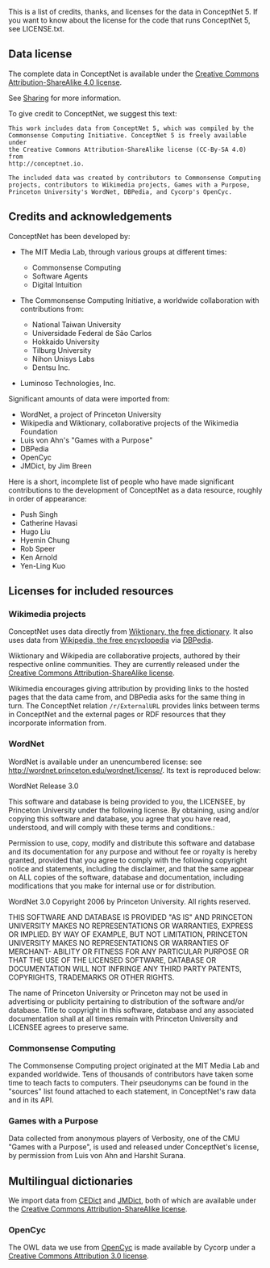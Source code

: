 This is a list of credits, thanks, and licenses for the data in ConceptNet 5.
If you want to know about the license for the code that runs ConceptNet 5,
see LICENSE.txt.


## Data license

The complete data in ConceptNet is available under the [Creative Commons
Attribution-ShareAlike 4.0 license][CC-By-SA].

See [Sharing][] for more information.

[CC-By-SA]: http://creativecommons.org/licenses/by-sa/4.0/
[CC-By]: http://creativecommons.org/licenses/by/4.0/
[Sharing]: https://github.com/commonsense/conceptnet5/wiki/Copying-and-sharing-ConceptNet

To give credit to ConceptNet, we suggest this text:

    This work includes data from ConceptNet 5, which was compiled by the
    Commonsense Computing Initiative. ConceptNet 5 is freely available under
    the Creative Commons Attribution-ShareAlike license (CC-By-SA 4.0) from
    http://conceptnet.io.

    The included data was created by contributors to Commonsense Computing
    projects, contributors to Wikimedia projects, Games with a Purpose,
    Princeton University's WordNet, DBPedia, and Cycorp's OpenCyc.


## Credits and acknowledgements

ConceptNet has been developed by:

* The MIT Media Lab, through various groups at different times:

  - Commonsense Computing
  - Software Agents
  - Digital Intuition

* The Commonsense Computing Initiative, a worldwide collaboration with
  contributions from:

  - National Taiwan University
  - Universidade Federal de São Carlos
  - Hokkaido University
  - Tilburg University
  - Nihon Unisys Labs
  - Dentsu Inc.

* Luminoso Technologies, Inc.

Significant amounts of data were imported from:

* WordNet, a project of Princeton University
* Wikipedia and Wiktionary, collaborative projects of the Wikimedia Foundation
* Luis von Ahn's "Games with a Purpose"
* DBPedia
* OpenCyc
* JMDict, by Jim Breen

Here is a short, incomplete list of people who have made significant
contributions to the development of ConceptNet as a data resource, roughly in
order of appearance:

* Push Singh
* Catherine Havasi
* Hugo Liu
* Hyemin Chung
* Rob Speer
* Ken Arnold
* Yen-Ling Kuo


## Licenses for included resources

### Wikimedia projects

ConceptNet uses data directly from [Wiktionary, the free dictionary][wiktionary].
It also uses data from [Wikipedia, the free encyclopedia][wikipedia] via
[DBPedia][dbpedia].

Wiktionary and Wikipedia are collaborative projects, authored by their
respective online communities. They are currently released under the [Creative
Commons Attribution-ShareAlike license][CC-By-SA-3].

Wikimedia encourages giving attribution by providing links to the hosted pages
that the data came from, and DBPedia asks for the same thing in turn. The
ConceptNet relation `/r/ExternalURL` provides links between terms in ConceptNet
and the external pages or RDF resources that they incorporate information from.

[wiktionary]: http://wiktionary.org/
[wikipedia]: http://wikipedia.org/
[dbpedia]: http://dbpedia.org/
[CC-By-SA-3]: http://creativecommons.org/licenses/by-sa/3.0/


### WordNet

WordNet is available under an unencumbered license: see
http://wordnet.princeton.edu/wordnet/license/. Its text is reproduced below:

WordNet Release 3.0

This software and database is being provided to you, the LICENSEE, by Princeton
University under the following license. By obtaining, using and/or copying this
software and database, you agree that you have read, understood, and will
comply with these terms and conditions.:

Permission to use, copy, modify and distribute this software and database and
its documentation for any purpose and without fee or royalty is hereby granted,
provided that you agree to comply with the following copyright notice and
statements, including the disclaimer, and that the same appear on ALL copies of
the software, database and documentation, including modifications that you make
for internal use or for distribution.

WordNet 3.0 Copyright 2006 by Princeton University. All rights reserved.

THIS SOFTWARE AND DATABASE IS PROVIDED "AS IS" AND PRINCETON UNIVERSITY MAKES
NO REPRESENTATIONS OR WARRANTIES, EXPRESS OR IMPLIED. BY WAY OF EXAMPLE, BUT
NOT LIMITATION, PRINCETON UNIVERSITY MAKES NO REPRESENTATIONS OR WARRANTIES OF
MERCHANT- ABILITY OR FITNESS FOR ANY PARTICULAR PURPOSE OR THAT THE USE OF THE
LICENSED SOFTWARE, DATABASE OR DOCUMENTATION WILL NOT INFRINGE ANY THIRD PARTY
PATENTS, COPYRIGHTS, TRADEMARKS OR OTHER RIGHTS.

The name of Princeton University or Princeton may not be used in advertising or
publicity pertaining to distribution of the software and/or database. Title to
copyright in this software, database and any associated documentation shall at
all times remain with Princeton University and LICENSEE agrees to preserve
same.


### Commonsense Computing

The Commonsense Computing project originated at the MIT Media Lab and expanded
worldwide. Tens of thousands of contributors have taken some time to teach
facts to computers. Their pseudonyms can be found in the "sources" list found
attached to each statement, in ConceptNet's raw data and in its API.


### Games with a Purpose

Data collected from anonymous players of Verbosity, one of the CMU "Games with
a Purpose", is used and released under ConceptNet's license, by permission from
Luis von Ahn and Harshit Surana.


## Multilingual dictionaries

We import data from [CEDict][] and [JMDict][], both of which are available
under the [Creative Commons Attribution-ShareAlike license][CC-By-SA-3].

[CEDict]: https://cc-cedict.org/wiki/
[JMDict]: http://www.edrdg.org/jmdict/j_jmdict.html


### OpenCyc

The OWL data we use from [OpenCyc][opencyc-license] is made available by Cycorp
under a [Creative Commons Attribution 3.0 license][CC-By-3].

[opencyc-license]: http://www.cyc.com/documentation/opencyc-license/
[CC-By-3]: http://creativecommons.org/licenses/by/3.0/
